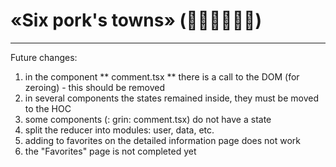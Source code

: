# «Six pork's towns» (:pig_nose::pig_nose::pig::pig::pig::pig2:)



---

Future changes:
1. in the component ** comment.tsx ** there is a call to the DOM (for zeroing) - this should be removed
2. in several components the states remained inside, they must be moved to the HOC
3. some components (: grin: comment.tsx) do not have a state
4. split the reducer into modules: user, data, etc.
5. adding to favorites on the detailed information page does not work
6. the "Favorites" page is not completed yet
